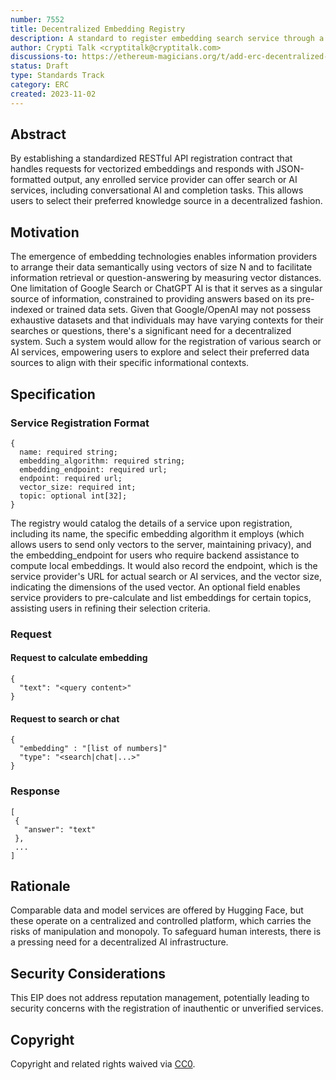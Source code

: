 ```yaml
---
number: 7552
title: Decentralized Embedding Registry  
description: A standard to register embedding search service through a contract. 
author: Crypti Talk <cryptitalk@cryptitalk.com> 
discussions-to: https://ethereum-magicians.org/t/add-erc-decentralized-embedding-registry/16425 
status: Draft
type: Standards Track
category: ERC
created: 2023-11-02 
---
```


## Abstract

By establishing a standardized RESTful API registration contract that handles requests for vectorized embeddings and responds with JSON-formatted output, any enrolled service provider can offer search or AI services, including conversational AI and completion tasks. This allows users to select their preferred knowledge source in a decentralized fashion.

## Motivation

The emergence of embedding technologies enables information providers to arrange their data semantically using vectors of size N and to facilitate information retrieval or question-answering by measuring vector distances. One limitation of Google Search or ChatGPT AI is that it serves as a singular source of information, constrained to providing answers based on its pre-indexed or trained data sets. Given that Google/OpenAI may not possess exhaustive datasets and that individuals may have varying contexts for their searches or questions, there's a significant need for a decentralized system. Such a system would allow for the registration of various search or AI services, empowering users to explore and select their preferred data sources to align with their specific informational contexts.

## Specification

### Service Registration Format

```
{
  name: required string;
  embedding_algorithm: required string;
  embedding_endpoint: required url;
  endpoint: required url;
  vector_size: required int; 
  topic: optional int[32]; 
}
```

The registry would catalog the details of a service upon registration, including its name, the specific embedding algorithm it employs (which allows users to send only vectors to the server, maintaining privacy), and the embedding\_endpoint for users who require backend assistance to compute local embeddings. It would also record the endpoint, which is the service provider's URL for actual search or AI services, and the vector size, indicating the dimensions of the used vector. An optional field enables service providers to pre-calculate and list embeddings for certain topics, assisting users in refining their selection criteria.

### Request

#### Request to calculate embedding

```
{
  "text": "<query content>"
}
```

#### Request to search or chat

```
{
  "embedding" : "[list of numbers]"
  "type": "<search|chat|...>"
}
```

### Response

```
[
 {
   "answer": "text"
 },
 ...
]
```

## Rationale

Comparable data and model services are offered by Hugging Face, but these operate on a centralized and controlled platform, which carries the risks of manipulation and monopoly. To safeguard human interests, there is a pressing need for a decentralized AI infrastructure.


## Security Considerations

This EIP does not address reputation management, potentially leading to security concerns with the registration of inauthentic or unverified services.

## Copyright

Copyright and related rights waived via [CC0](../LICENSE.md).
